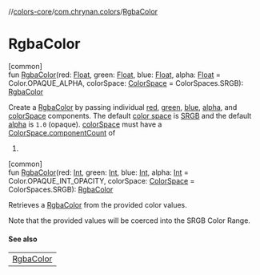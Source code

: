//[colors-core](../../index.md)/[com.chrynan.colors](index.md)/[RgbaColor](-rgba-color.md)

# RgbaColor

[common]\
fun [RgbaColor](-rgba-color.md)(red: [Float](https://kotlinlang.org/api/latest/jvm/stdlib/kotlin/-float/index.html), green: [Float](https://kotlinlang.org/api/latest/jvm/stdlib/kotlin/-float/index.html), blue: [Float](https://kotlinlang.org/api/latest/jvm/stdlib/kotlin/-float/index.html), alpha: [Float](https://kotlinlang.org/api/latest/jvm/stdlib/kotlin/-float/index.html) = Color.OPAQUE_ALPHA, colorSpace: [ColorSpace](../com.chrynan.colors.space/-color-space/index.md) = ColorSpaces.SRGB): [RgbaColor](-rgba-color/index.md)

Create a [RgbaColor](-rgba-color/index.md) by passing individual [red](-rgba-color.md), [green](-rgba-color.md), [blue](-rgba-color.md), [alpha](-rgba-color.md), and [colorSpace](-rgba-color.md) components. The default [color space](../com.chrynan.colors.space/-color-space/index.md) is [SRGB](../com.chrynan.colors.space/-color-spaces/-s-r-g-b.md) and the default [alpha](-rgba-color.md) is `1.0` (opaque). [colorSpace](-rgba-color.md) must have a [ColorSpace.componentCount](../com.chrynan.colors.space/-color-space/component-count.md) of

1. 

[common]\
fun [RgbaColor](-rgba-color.md)(red: [Int](https://kotlinlang.org/api/latest/jvm/stdlib/kotlin/-int/index.html), green: [Int](https://kotlinlang.org/api/latest/jvm/stdlib/kotlin/-int/index.html), blue: [Int](https://kotlinlang.org/api/latest/jvm/stdlib/kotlin/-int/index.html), alpha: [Int](https://kotlinlang.org/api/latest/jvm/stdlib/kotlin/-int/index.html) = Color.OPAQUE_INT_OPACITY, colorSpace: [ColorSpace](../com.chrynan.colors.space/-color-space/index.md) = ColorSpaces.SRGB): [RgbaColor](-rgba-color/index.md)

Retrieves a [RgbaColor](-rgba-color/index.md) from the provided color values.

Note that the provided values will be coerced into the SRGB Color Range.

#### See also

| |
|---|
| [RgbaColor](-rgba-color/index.md) |
